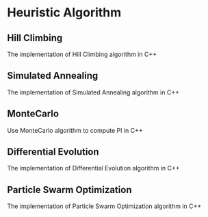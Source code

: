 # Heuristic Algorithm

## Hill Climbing
The implementation of Hill Climbing algorithm in C++
  
## Simulated Annealing
The implementation of Simulated Annealing algorithm in C++

## MonteCarlo
Use MonteCarlo algorithm to compute PI in C++

## Differential Evolution
The implementation of Differential Evolution algorithm in C++

## Particle Swarm Optimization
The implementation of Particle Swarm Optimization algorithm in C++
